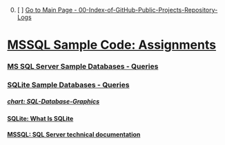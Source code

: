
00. [ ] [Go to Main Page - 00-Index-of-GitHub-Public-Projects-Repository-Logs][mainPage]

[mainPage]: https://github.com/celik-muhammed


# [MSSQL Sample Code: Assignments](./68-Assignments/)

### [MS SQL Server Sample Databases - Queries](./62-MSSQL/)

### [SQLite Sample Databases - Queries](./61-SQLite/)

##### [chart: SQL-Database-Graphics](./69-SQL-Database-Graphics/)

#### [SQLite: What Is SQLite](https://www.sqlitetutorial.net/what-is-sqlite/)

#### [MSSQL: SQL Server technical documentation](https://docs.microsoft.com/tr-tr/sql/sql-server/?view=sql-server-ver15)
